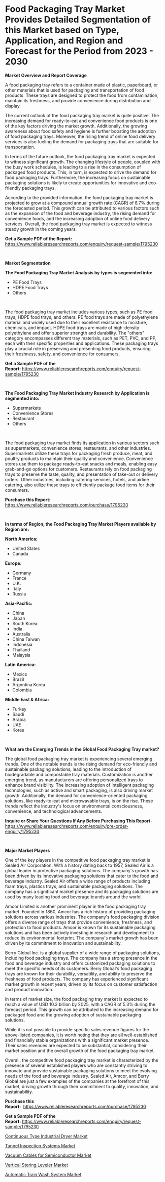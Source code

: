 <p><h1>Food Packaging Tray Market Provides Detailed Segmentation of this Market based on Type, Application, and Region and Forecast for the Period from 2023 - 2030</h1></p><p><strong>Market Overview and Report Coverage</strong></p>
<p><p>A food packaging tray refers to a container made of plastic, paperboard, or other materials that is used for packaging and transportation of food products. These trays are designed to protect the food from contamination, maintain its freshness, and provide convenience during distribution and display.</p><p>The current outlook of the food packaging tray market is quite positive. The increasing demand for ready-to-eat and convenience food products is one of the key factors driving the market growth. Additionally, the growing awareness about food safety and hygiene is further boosting the adoption of food packaging trays. Moreover, the rising trend of online food delivery services is also fueling the demand for packaging trays that are suitable for transportation.</p><p>In terms of the future outlook, the food packaging tray market is expected to witness significant growth. The changing lifestyle of people, coupled with the busy work schedules, is leading to a rise in the consumption of packaged food products. This, in turn, is expected to drive the demand for food packaging trays. Furthermore, the increasing focus on sustainable packaging solutions is likely to create opportunities for innovative and eco-friendly packaging trays.</p><p>According to the provided information, the food packaging tray market is projected to grow at a compound annual growth rate (CAGR) of 6.7% during the forecasted period. This growth can be attributed to various factors such as the expansion of the food and beverage industry, the rising demand for convenience foods, and the increasing adoption of online food delivery services. Overall, the food packaging tray market is expected to witness steady growth in the coming years.</p></p>
<p><strong>Get a Sample PDF of the Report:</strong> <a href="https://www.reliableresearchreports.com/enquiry/request-sample/1795230">https://www.reliableresearchreports.com/enquiry/request-sample/1795230</a></p>
<p>&nbsp;</p>
<p><strong>Market Segmentation</strong></p>
<p><strong>The Food Packaging Tray Market Analysis by types is segmented into:</strong></p>
<p><ul><li>PE Food Trays</li><li>HDPE Food Trays</li><li>Others</li></ul></p>
<p>&nbsp;</p>
<p><p>The food packaging tray market includes various types, such as PE food trays, HDPE food trays, and others. PE food trays are made of polyethylene material and widely used due to their excellent resistance to moisture, chemicals, and impact. HDPE food trays are made of high-density polyethylene and offer superior strength and durability. The "others" category encompasses different tray materials, such as PET, PVC, and PP, each with their specific properties and applications. These packaging trays play a crucial role in preserving and presenting food products, ensuring their freshness, safety, and convenience for consumers.</p></p>
<p><strong>Get a Sample PDF of the Report:</strong>&nbsp;<a href="https://www.reliableresearchreports.com/enquiry/request-sample/1795230">https://www.reliableresearchreports.com/enquiry/request-sample/1795230</a></p>
<p>&nbsp;</p>
<p><strong>The Food Packaging Tray Market Industry Research by Application is segmented into:</strong></p>
<p><ul><li>Supermarkets</li><li>Convenience Stores</li><li>Restaurant</li><li>Others</li></ul></p>
<p>&nbsp;</p>
<p><p>The food packaging tray market finds its application in various sectors such as supermarkets, convenience stores, restaurants, and other industries. Supermarkets utilize these trays for packaging fresh produce, meat, and poultry products to maintain their quality and convenience. Convenience stores use them to package ready-to-eat snacks and meals, enabling easy grab-and-go options for customers. Restaurants rely on food packaging trays to preserve the taste, quality, and presentation of take-out or delivery orders. Other industries, including catering services, hotels, and airline catering, also utilize these trays to efficiently package food items for their consumers.</p></p>
<p><strong>Purchase this Report:</strong>&nbsp; <a href="https://www.reliableresearchreports.com/purchase/1795230">https://www.reliableresearchreports.com/purchase/1795230</a></p>
<p>&nbsp;</p>
<p><strong>In terms of Region, the Food Packaging Tray Market Players available by Region are:</strong></p>
<p>
    <p> <strong> North America: </strong>
        <ul>
            <li>United States</li>
            <li>Canada</li>
        </ul>
        </p> 
    <p> <strong> Europe: </strong>
        <ul>
            <li>Germany</li>
            <li>France</li>
            <li>U.K.</li>
            <li>Italy</li>
            <li>Russia</li>
        </ul>
        </p> 
    <p> <strong> Asia-Pacific: </strong>
        <ul>
            <li>China</li>
            <li>Japan</li>
            <li>South Korea</li>
            <li>India</li>
            <li>Australia</li>
            <li>China Taiwan</li>
            <li>Indonesia</li>
            <li>Thailand</li>
            <li>Malaysia</li>
        </ul>
        </p> 
    <p> <strong> Latin America: </strong>
        <ul>
            <li>Mexico</li>
            <li>Brazil</li>
            <li>Argentina Korea</li>
            <li>Colombia</li>
        </ul>
        </p> 
    <p> <strong> Middle East & Africa: </strong>
        <ul>
            <li>Turkey</li>
            <li>Saudi</li>
            <li>Arabia</li>
            <li>UAE</li>
            <li>Korea</li>
        </ul>
    </p>
    </p>
<p>&nbsp;</p>
<p><strong>What are the Emerging Trends in the Global Food Packaging Tray market?</strong></p>
<p><p>The global food packaging tray market is experiencing several emerging trends. One of the notable trends is the rising demand for eco-friendly and sustainable packaging solutions, leading to the introduction of biodegradable and compostable tray materials. Customization is another emerging trend, as manufacturers are offering personalized trays to enhance brand visibility. The increasing adoption of intelligent packaging technologies, such as active and smart packaging, is also driving market growth. Additionally, the demand for convenience-oriented packaging solutions, like ready-to-eat and microwavable trays, is on the rise. These trends reflect the industry's focus on environmental consciousness, convenience, and technological advancements.</p></p>
<p><strong>Inquire or Share Your Questions If Any Before Purchasing This Report</strong>- <a href="https://www.reliableresearchreports.com/enquiry/pre-order-enquiry/1795230">https://www.reliableresearchreports.com/enquiry/pre-order-enquiry/1795230</a></p>
<p>&nbsp;</p>
<p><strong>Major Market Players</strong></p>
<p><p>One of the key players in the competitive food packaging tray market is Sealed Air Corporation. With a history dating back to 1957, Sealed Air is a global leader in protective packaging solutions. The company's growth has been driven by its innovative packaging solutions that cater to the food and beverage industry. Sealed Air offers a wide range of products including foam trays, plastics trays, and sustainable packaging solutions. The company has a significant market presence and its packaging solutions are used by many leading food and beverage brands around the world.</p><p>Amcor Limited is another prominent player in the food packaging tray market. Founded in 1860, Amcor has a rich history of providing packaging solutions across various industries. The company's food packaging division offers a diverse range of trays that provide convenience, freshness, and protection to food products. Amcor is known for its sustainable packaging solutions and has been actively investing in research and development to reduce its environmental footprint. The company's market growth has been driven by its commitment to innovation and sustainability.</p><p>Berry Global Inc. is a global supplier of a wide range of packaging solutions, including food packaging trays. The company has a strong presence in the food and beverage industry and offers customized packaging solutions to meet the specific needs of its customers. Berry Global's food packaging trays are known for their durability, versatility, and ability to preserve the freshness of food products. The company has experienced significant market growth in recent years, driven by its focus on customer satisfaction and product innovation.</p><p>In terms of market size, the food packaging tray market is expected to reach a value of USD 10.3 billion by 2025, with a CAGR of 5.3% during the forecast period. This growth can be attributed to the increasing demand for packaged food and the growing adoption of sustainable packaging solutions.</p><p>While it is not possible to provide specific sales revenue figures for the above-listed companies, it is worth noting that they are all well-established and financially stable organizations with a significant market presence. Their sales revenues are expected to be substantial, considering their market position and the overall growth of the food packaging tray market.</p><p>Overall, the competitive food packaging tray market is characterized by the presence of several established players who are constantly striving to innovate and provide sustainable packaging solutions to meet the evolving needs of the food and beverage industry. Sealed Air, Amcor, and Berry Global are just a few examples of the companies at the forefront of this market, driving growth through their commitment to quality, innovation, and sustainability.</p></p>
<p><strong>Purchase this Report:</strong>&nbsp;&nbsp;<a href="https://www.reliableresearchreports.com/purchase/1795230">https://www.reliableresearchreports.com/purchase/1795230</a></p>
<p></p>
<p><strong>Get a Sample PDF of the Report:</strong>&nbsp;<a href="https://www.reliableresearchreports.com/enquiry/request-sample/1795230">https://www.reliableresearchreports.com/enquiry/request-sample/1795230</a></p>
<p><p><a href="https://medium.com/@rosaleekoss/continuous-type-industrial-dryer-market-outlook-industry-overview-and-forecast-2023-to-2030-15b0ed189f53">Continuous Type Industrial Dryer Market</a></p><p><a href="https://medium.com/@twilabailey2000/tunnel-inspection-systems-market-report-reveals-the-latest-trends-and-growth-opportunities-of-this-9569f444c76f">Tunnel Inspection Systems Market</a></p><p><a href="https://medium.com/@orphabrakus2023/vacuum-cables-for-semiconductor-market-focuses-on-market-share-size-and-projected-forecast-till-796a9e329c77">Vacuum Cables for Semiconductor Market</a></p><p><a href="https://medium.com/@bethhermann2023/vertical-storing-leveler-market-exploring-market-share-market-trends-and-future-growth-5ed76069d953">Vertical Storing Leveler Market</a></p><p><a href="https://medium.com/@robinrathi2023/automatic-train-wash-system-market-report-reveals-the-latest-trends-and-growth-opportunities-of-a5082e156e8e">Automatic Train Wash System Market</a></p></p>
